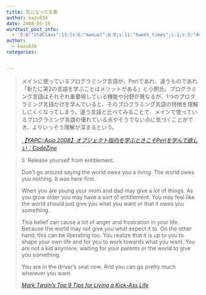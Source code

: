 ```yaml
---
title: 気になった文章
author: kazu634
date: 2008-05-16
wordtwit_post_info:
  - 'O:8:"stdClass":13:{s:6:"manual";b:0;s:11:"tweet_times";i:1;s:5:"delay";i:0;s:7:"enabled";i:1;s:10:"separation";s:2:"60";s:7:"version";s:3:"3.7";s:14:"tweet_template";b:0;s:6:"status";i:2;s:6:"result";a:0:{}s:13:"tweet_counter";i:2;s:13:"tweet_log_ids";a:1:{i:0;i:4017;}s:9:"hash_tags";a:0:{}s:8:"accounts";a:1:{i:0;s:7:"kazu634";}}'
author:
  - kazu634
categories:


---
```

<div class="section">
<blockquote title="【YAPC" cite="http://codezine.jp/a/article/aid/2522.aspx">
<p>
      メインに使っているプログラミング言語が、Perlであれ、違うものであれ「新たに第2の言語を学ぶことはメリットがある」と小飼氏。プログラミング言語はそれぞれ重要視している機能や分野が異なるが、1つのプログラミング言語だけを学んでいると、そのプログラミング言語の特徴を理解しにくくなってしまう。違う言語と比べてみることで、メインで使っているプログラミング言語の優れている点やそうでない点に気づくことができ、よりいっそう理解が深まるという。
</p>
    
<p>
<cite><a href="http://codezine.jp/a/article/aid/2522.aspx" onclick="__gaTracker('send', 'event', 'outbound-article', 'http://codezine.jp/a/article/aid/2522.aspx', '【YAPC::Asia 2008】オブジェクト指向を学ぶときこそPerlを学んで欲しい：CodeZine');" target="_blank">【YAPC::Asia 2008】オブジェクト指向を学ぶときこそPerlを学んで欲しい：CodeZine</a></cite>
</p>
</blockquote>
  
<blockquote title="Mark Twain’s Top 9 Tips for Living a Kick-Ass Life" cite="http://www.positivityblog.com/index.php/2008/05/16/mark-twains-top-9-tips-for-living-a-kick-ass-life/">
<p>
      5. Release yourself from entitlement.
</p>
    
<p>
      Don’t go around saying the world owes you a living. The world owes you nothing. It was here first.
</p>
    
<p>
      When you are young your mom and dad may give a lot of things. As you grow older you may have a sort of entitlement. You may feel like the world should just give you what you want or that it owes you something.
</p>
    
<p>
      This belief can cause a lot of anger and frustration in your life. Because the world may not give you what expect it to. On the other hand, this can be liberating too. You realize that it is up to you to shape your own life and for you to work towards what you want. You are not a kid anymore, waiting for your parents or the world to give you something.
</p>
    
<p>
      You are in the driver’s seat now. And you can go pretty much wherever you want.
</p>
    
<p>
<cite><a href="http://www.positivityblog.com/index.php/2008/05/16/mark-twains-top-9-tips-for-living-a-kick-ass-life/" onclick="__gaTracker('send', 'event', 'outbound-article', 'http://www.positivityblog.com/index.php/2008/05/16/mark-twains-top-9-tips-for-living-a-kick-ass-life/', 'Mark Twain’s Top 9 Tips for Living a Kick-Ass Life');" target="_blank">Mark Twain’s Top 9 Tips for Living a Kick-Ass Life</a></cite>
</p>
</blockquote>
</div>
